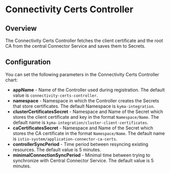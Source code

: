 # Connectivity Certs Controller

## Overview
The Connectivity Certs Controller fetches the client certificate and the root CA from the central Connector Service and saves them to Secrets.

## Configuration
You can set the following parameters in the Connectivity Certs Controller chart:
- **appName** - Name of the Controller used during registration. The default value is `connectivity-certs-controller`.
- **namespace** - Namespace in which the Controller creates the Secrets that store certificates. The default Namespace is `kyma-integration`.
- **clusterCertificatesSecret** - Namespace and Name of the Secret which stores the client certificate and key in the format `Namespace/Name`. The default name is `kyma-integration/cluster-client-certificates`.
- **caCertificatesSecret** - Namespace and Name of the Secret which stores the CA certificate in the format `Namespace/Name`. The default name is `istio-system/application-connector-ca-certs`.
- **controllerSyncPeriod** - Time period between resyncing existing resources. The default value is 5 minutes.
- **minimalConnectionSyncPeriod** - Minimal time between trying to synchronize with Central Connector Service. The default value is 5 minutes.
 